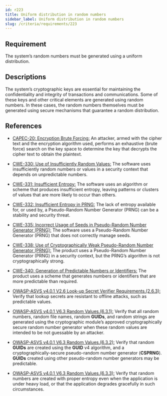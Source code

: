 ```yaml
---
id: r223
title: Uniform distribution in random numbers
sidebar_label: Uniform distribution in random numbers
slug: /criteria/requirements/223
---
```


## Requirement

The system’s random numbers
must be generated using a uniform distribution.

## Descriptions

The system’s cryptographic keys are essential
for maintaining the confidentiality
and integrity of transactions
and communications.
Some of these keys
and other critical elements
are generated using random numbers.
In these cases,
the random numbers themselves
must be generated
using secure mechanisms
that guarantee a random distribution.

## References

- [CAPEC-20: Encryption Brute Forcing:](https://capec.mitre.org/data/definitions/20.html)
  An attacker, armed with the cipher text
  and the encryption algorithm used,
  performs an exhaustive (brute force) search
  on the key space
  to determine the key
  that decrypts the cipher text
  to obtain the plaintext.

- [CWE-330: Use of Insufficiently Random Values:](https://cwe.mitre.org/data/definitions/330.html)
  The software uses
  insufficiently random numbers
  or values in a security context
  that depends on unpredictable numbers.

- [CWE-331: Insufficient Entropy:](https://cwe.mitre.org/data/definitions/331.html)
  The software uses an algorithm
  or scheme that produces insufficient entropy,
  leaving patterns
  or clusters of values
  that are more likely
  to occur than others.

- [CWE-332: Insufficient Entropy in PRNG:](https://cwe.mitre.org/data/definitions/332.html)
  The lack of entropy available for,
  or used by,
  a Pseudo-Random Number Generator (PRNG)
  can be a stability
  and security threat.

- [CWE-335: Incorrect Usage of Seeds in Pseudo-Random Number Generator (PRNG):](https://cwe.mitre.org/data/definitions/335.html)
  The software uses
  a Pseudo-Random Number Generator (PRNG)
  that does not correctly manage seeds.

- [CWE-338: Use of Cryptographically Weak Pseudo-Random Number Generator (PRNG):](https://cwe.mitre.org/data/definitions/338.html)
  The product uses
  a Pseudo-Random Number Generator (PRNG)
  in a security context,
  but the PRNG’s algorithm
  is not cryptographically strong.

- [CWE-340: Generation of Predictable Numbers or Identifiers:](https://cwe.mitre.org/data/definitions/340.html)
  The product uses
  a scheme that generates
  numbers or identifiers
  that are more predictable than required.

- [OWASP-ASVS v4.0.1 V2.6 Look-up Secret Verifier Requirements.(2.6.3):](https://owasp.org/www-pdf-archive/OWASP_Application_Security_Verification_Standard_4.0-en.pdf)
  Verify that lookup secrets
  are resistant to offline attacks,
  such as predictable values.

- [OWASP-ASVS v4.0.1 V6.3 Random Values.(6.3.1):](https://owasp.org/www-pdf-archive/OWASP_Application_Security_Verification_Standard_4.0-en.pdf)
  Verify that all random numbers,
  random file names,
  random **GUIDs**,
  and random strings
  are generated using
  the cryptographic module’s
  approved cryptographically secure
  random number generator
  when these random values
  are intended to be not guessable
  by an attacker.

- [OWASP-ASVS v4.0.1 V6.3 Random Values.(6.3.2):](https://owasp.org/www-pdf-archive/OWASP_Application_Security_Verification_Standard_4.0-en.pdf)
  Verify that random **GUIDs**
  are created using the **GUID** v4 algorithm,
  and a cryptographically-secure
  pseudo-random number generator (**CSPRNG**).
  **GUIDs** created using other
  pseudo-random number generators
  may be predictable.

- [OWASP-ASVS v4.0.1 V6.3 Random Values.(6.3.3):](https://owasp.org/www-pdf-archive/OWASP_Application_Security_Verification_Standard_4.0-en.pdf)
  Verify that random numbers
  are created with proper entropy
  even when the application is under heavy load,
  or that the application degrades gracefully
  in such circumstances.
